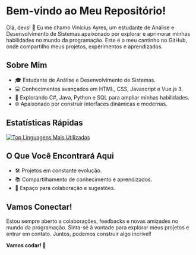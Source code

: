 # Bem-vindo ao Meu Repositório!

Olá, devs! 👋 Eu me chamo Vinícius Ayres, um estudante de Análise e Desenvolvimento de Sistemas apaixonado por explorar e aprimorar minhas habilidades no mundo da programação. Este é o meu cantinho no GitHub, onde compartilho meus projetos, experimentos e aprendizados.

## Sobre Mim
- 🎓 Estudante de Análise e Desenvolvimento de Sistemas.
- 💻 Conhecimentos avançados em HTML, CSS, Javascript e Vue.js 3.
- 🚀 Explorando C#, Java, Python e SQL para ampliar minhas habilidades.
- 🌐 Apaixonado por construir interfaces dinâmicas e modernas.

## Estatísticas Rápidas
[![Top Linguagens Mais Utilizadas](https://github-readme-stats.vercel.app/api/top-langs/?username=vini-ayres&layout=compact)](https://github.com/anuraghazra/github-readme-stats)

## O Que Você Encontrará Aqui
- 🛠️ Projetos em constante evolução.
- 📚 Compartilhamento de conhecimento e aprendizados.
- 🤝 Espaço para colaboração e sugestões.

## Vamos Conectar!
Estou sempre aberto a colaborações, feedbacks e novas amizades no mundo da programação. Sinta-se à vontade para explorar meus projetos e entrar em contato. Juntos, podemos construir algo incrível!

**Vamos codar! 🚀**
